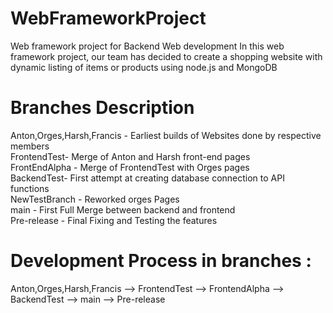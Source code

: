 # WebFrameworkProject
Web framework project for Backend Web development
In this web framework project, our team has decided to create a shopping website with dynamic listing of items or products using node.js and MongoDB

# Branches Description
Anton,Orges,Harsh,Francis - Earliest builds of Websites done by respective members <br>
FrontendTest- Merge of Anton and Harsh front-end pages <br>
FrontEndAlpha - Merge of FrontendTest with Orges pages <br>
BackendTest- First attempt at creating database connection to API functions <br>
NewTestBranch - Reworked orges Pages <br>
main - First Full Merge between backend and frontend <br>
Pre-release  - Final Fixing and Testing the features <br>

# Development Process in branches :
Anton,Orges,Harsh,Francis --> FrontendTest --> FrontendAlpha --> BackendTest --> main --> Pre-release
